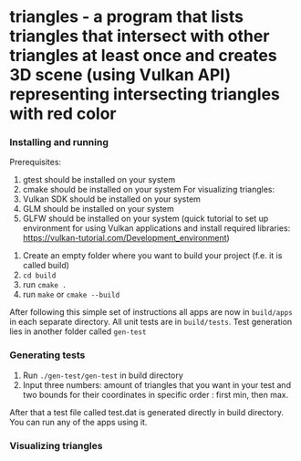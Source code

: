 # triangles - a program that lists triangles that intersect with other triangles at least once and creates 3D scene (using Vulkan API) representing intersecting triangles with red color

### Installing and running 

Prerequisites:
1) gtest should be installed on your system
2) cmake should be installed on your system
For visualizing triangles:
3) Vulkan SDK should be installed on your system
4) GLM should be installed on your system
5) GLFW should be installed on your system
(quick tutorial to set up environment for using Vulkan applications and install required libraries: https://vulkan-tutorial.com/Development_environment)

1. Create an empty folder where you want to build your project (f.e. it is called build)
2. `cd build`
3. run `cmake . `
4. run `make` or `cmake --build`

After following this simple set of instructions all apps are now in `build/apps` in each separate directory. All unit tests are in `build/tests`. Test generation lies in another folder
called `gen-test`

### Generating tests

1. Run `./gen-test/gen-test` in build directory
2. Input three numbers: amount of triangles that you want in your test and two bounds for their coordinates in specific order : first min, then max.

After that a test file called test.dat is generated directly in build directory. You can run any of the apps using it.

### Visualizing triangles